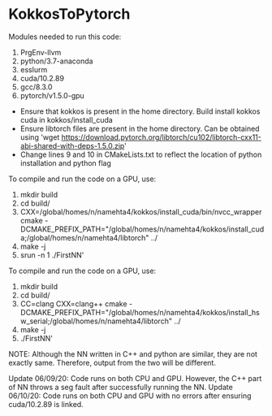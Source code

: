 # KokkosToPytorch
Modules needed to run this code:
1) PrgEnv-llvm
2) python/3.7-anaconda
3) esslurm
4) cuda/10.2.89
5) gcc/8.3.0
6) pytorch/v1.5.0-gpu

* Ensure that kokkos is present in the home directory. Build install kokkos cuda in kokkos/install_cuda
* Ensure libtorch files are present in the home directory. Can be obtained using 'wget https://download.pytorch.org/libtorch/cu102/libtorch-cxx11-abi-shared-with-deps-1.5.0.zip'
* Change lines 9 and 10 in CMakeLists.txt to reflect the location of python installation and python flag 

To compile and run the code on a GPU, use:
1) mkdir build
2) cd build/
3) CXX=/global/homes/n/namehta4/kokkos/install_cuda/bin/nvcc_wrapper cmake -DCMAKE_PREFIX_PATH="/global/homes/n/namehta4/kokkos/install_cuda;/global/homes/n/namehta4/libtorch" ../
4) make -j
5) srun -n 1 ./FirstNN'

To compile and run the code on a GPU, use:
1) mkdir build
2) cd build/
3) CC=clang CXX=clang++ cmake -DCMAKE_PREFIX_PATH="/global/homes/n/namehta4/kokkos/install_hsw_serial;/global/homes/n/namehta4/libtorch" ../
4) make -j
5) ./FirstNN'

NOTE: Although the NN written in C++ and python are similar, they are not exactly same. Therefore, output from the two will be different.

Update 06/09/20: Code runs on both CPU and GPU. However, the C++ part of NN throws a seg fault after successfully running the NN.
Update 06/10/20: Code runs on both CPU and GPU with no errors after ensuring cuda/10.2.89 is linked.


